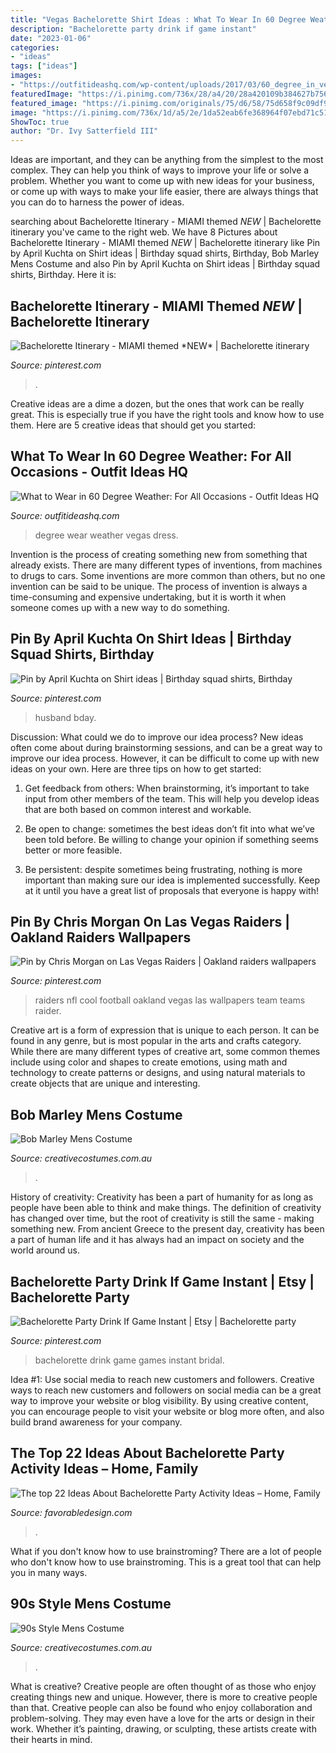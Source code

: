 ```yaml
---
title: "Vegas Bachelorette Shirt Ideas : What To Wear In 60 Degree Weather: For All Occasions"
description: "Bachelorette party drink if game instant"
date: "2023-01-06"
categories:
- "ideas"
tags: ["ideas"]
images:
- "https://outfitideashq.com/wp-content/uploads/2017/03/60_degree_in_vegas.jpg"
featuredImage: "https://i.pinimg.com/736x/28/a4/20/28a420109b384627b756824913b15423.jpg"
featured_image: "https://i.pinimg.com/originals/75/d6/58/75d658f9c09df9cfd8bd8d0661bb38f3.jpg"
image: "https://i.pinimg.com/736x/1d/a5/2e/1da52eab6fe368964f07ebd71c51f4c8.jpg"
ShowToc: true
author: "Dr. Ivy Satterfield III"
---
```



Ideas are important, and they can be anything from the simplest to the most complex. They can help you think of ways to improve your life or solve a problem. Whether you want to come up with new ideas for your business, or come up with ways to make your life easier, there are always things that you can do to harness the power of ideas.

	

		
searching about Bachelorette Itinerary - MIAMI themed *NEW* | Bachelorette itinerary you've came to the right web. We have 8 Pictures about Bachelorette Itinerary - MIAMI themed *NEW* | Bachelorette itinerary like Pin by April Kuchta on Shirt ideas | Birthday squad shirts, Birthday, Bob Marley Mens Costume and also Pin by April Kuchta on Shirt ideas | Birthday squad shirts, Birthday. Here it is:
		
    
## Bachelorette Itinerary - MIAMI Themed *NEW* | Bachelorette Itinerary

<img loading=lazy src="https://i.pinimg.com/736x/28/a4/20/28a420109b384627b756824913b15423.jpg" onerror="this.onerror=null;this.src='https://tse4.mm.bing.net/th?id=OIP.BVdHFG_ndLD6MctPGHospgHaGr&amp;pid=15.1';" alt="Bachelorette Itinerary - MIAMI themed *NEW* | Bachelorette itinerary">

_Source: pinterest.com_

>. 

	

Creative ideas are a dime a dozen, but the ones that work can be really great. This is especially true if you have the right tools and know how to use them. Here are 5 creative ideas that should get you started:

    
## What To Wear In 60 Degree Weather: For All Occasions - Outfit Ideas HQ

<img loading=lazy src="https://outfitideashq.com/wp-content/uploads/2017/03/60_degree_in_vegas.jpg" onerror="this.onerror=null;this.src='https://tse4.mm.bing.net/th?id=OIP.kaXPLpS7g7bWgW_E_s_0TAHaO0&amp;pid=15.1';" alt="What to Wear in 60 Degree Weather: For All Occasions - Outfit Ideas HQ">

_Source: outfitideashq.com_

>degree wear weather vegas dress. 

	

Invention is the process of creating something new from something that already exists. There are many different types of inventions, from machines to drugs to cars. Some inventions are more common than others, but no one invention can be said to be unique. The process of invention is always a time-consuming and expensive undertaking, but it is worth it when someone comes up with a new way to do something.

    
## Pin By April Kuchta On Shirt Ideas | Birthday Squad Shirts, Birthday

<img loading=lazy src="https://i.pinimg.com/originals/75/d6/58/75d658f9c09df9cfd8bd8d0661bb38f3.jpg" onerror="this.onerror=null;this.src='https://tse1.mm.bing.net/th?id=OIP.DHvlqh33XNpYo8md3Bbx3QHaF8&amp;pid=15.1';" alt="Pin by April Kuchta on Shirt ideas | Birthday squad shirts, Birthday">

_Source: pinterest.com_

>husband bday. 

	

Discussion: What could we do to improve our idea process?
New ideas often come about during brainstorming sessions, and can be a great way to improve our idea process. However, it can be difficult to come up with new ideas on your own. Here are three tips on how to get started:
1. Get feedback from others: When brainstorming, it’s important to take input from other members of the team. This will help you develop ideas that are both based on common interest and workable.

2. Be open to change: sometimes the best ideas don’t fit into what we’ve been told before. Be willing to change your opinion if something seems better or more feasible.

3. Be persistent: despite sometimes being frustrating, nothing is more important than making sure our idea is implemented successfully. Keep at it until you have a great list of proposals that everyone is happy with!

    
## Pin By Chris Morgan On Las Vegas Raiders | Oakland Raiders Wallpapers

<img loading=lazy src="https://i.pinimg.com/736x/20/f1/c6/20f1c6cf7c727d6d269d76f49e22d05d.jpg" onerror="this.onerror=null;this.src='https://tse3.mm.bing.net/th?id=OIP.r_-aMHn0LwPxu5TstUW2pAHaNL&amp;pid=15.1';" alt="Pin by Chris Morgan on Las Vegas Raiders | Oakland raiders wallpapers">

_Source: pinterest.com_

>raiders nfl cool football oakland vegas las wallpapers team teams raider. 

	

Creative art is a form of expression that is unique to each person. It can be found in any genre, but is most popular in the arts and crafts category. While there are many different types of creative art, some common themes include using color and shapes to create emotions, using math and technology to create patterns or designs, and using natural materials to create objects that are unique and interesting.

    
## Bob Marley Mens Costume

<img loading=lazy src="https://www.creativecostumes.com.au/wp-content/uploads/2015/08/BCP_8292-768x1024.jpg" onerror="this.onerror=null;this.src='https://tse1.mm.bing.net/th?id=OIP.JMKiwTi2C-FeQ-KtVEZJVwHaJ4&amp;pid=15.1';" alt="Bob Marley Mens Costume">

_Source: creativecostumes.com.au_

>. 

	

History of creativity:
Creativity has been a part of humanity for as long as people have been able to think and make things. The definition of creativity has changed over time, but the root of creativity is still the same - making something new. From ancient Greece to the present day, creativity has been a part of human life and it has always had an impact on society and the world around us.

    
## Bachelorette Party Drink If Game Instant | Etsy | Bachelorette Party

<img loading=lazy src="https://i.pinimg.com/736x/1d/a5/2e/1da52eab6fe368964f07ebd71c51f4c8.jpg" onerror="this.onerror=null;this.src='https://tse3.mm.bing.net/th?id=OIP.pzqHRKgCsi3dtTQoYqb_IgHaHa&amp;pid=15.1';" alt="Bachelorette Party Drink If Game Instant | Etsy | Bachelorette party">

_Source: pinterest.com_

>bachelorette drink game games instant bridal. 

	

Idea #1: Use social media to reach new customers and followers.
Creative ways to reach new customers and followers on social media can be a great way to improve your website or blog visibility. By using creative content, you can encourage people to visit your website or blog more often, and also build brand awareness for your company.

    
## The Top 22 Ideas About Bachelorette Party Activity Ideas – Home, Family

<img loading=lazy src="https://favorabledesign.com/wp-content/uploads/2020/02/bachelorette-party-activity-ideas-elegant-diy-bachelorette-party-ideas-make-the-bachelorette-party-of-bachelorette-party-activity-ideas.jpg" onerror="this.onerror=null;this.src='https://tse2.mm.bing.net/th?id=OIP.9c7IgbgckYXLBmlD7zRjCwHaKk&amp;pid=15.1';" alt="The top 22 Ideas About Bachelorette Party Activity Ideas – Home, Family">

_Source: favorabledesign.com_

>. 

	

What if you don't know how to use brainstroming?
There are a lot of people who don't know how to use brainstroming. This is a great tool that can help you in many ways.

    
## 90s Style Mens Costume

<img loading=lazy src="https://www.creativecostumes.com.au/wp-content/uploads/2015/08/BCP_8472-768x1024.jpg" onerror="this.onerror=null;this.src='https://tse1.mm.bing.net/th?id=OIP.Juew_7vPobccDBQEqm384QHaJ4&amp;pid=15.1';" alt="90s Style Mens Costume">

_Source: creativecostumes.com.au_

>. 

	

What is creative?
Creative people are often thought of as those who enjoy creating things new and unique. However, there is more to creative people than that. Creative people can also be found who enjoy collaboration and problem-solving. They may even have a love for the arts or design in their work. Whether it’s painting, drawing, or sculpting, these artists create with their hearts in mind.

